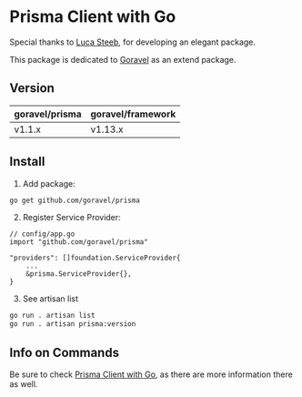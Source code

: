 # Prisma Client with Go

Special thanks to [Luca Steeb](https://github.com/steebchen), for developing an elegant package.

This package is dedicated to [Goravel](https://github.com/goravel/goravel) as an extend package.

## Version

| goravel/prisma | goravel/framework |
|-------------|-------------------|
| v1.1.x      | v1.13.x           |

## Install

1. Add package:

```bash
go get github.com/goravel/prisma
```

2. Register Service Provider:

```
// config/app.go
import "github.com/goravel/prisma"

"providers": []foundation.ServiceProvider{
    ...
    &prisma.ServiceProvider{},
}
```

3. See artisan list

```bash
go run . artisan list
go run . artisan prisma:version
```

## Info on Commands

Be sure to check [Prisma Client with Go](https://github.com/steebchen/prisma-client-go), as there are more information there as well.
